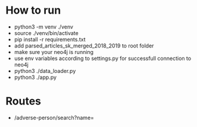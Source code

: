 # How to run
* python3 -m venv ./venv
* source ./venv/bin/activate
* pip install -r requirements.txt
* add parsed_articles_sk_merged_2018_2019 to root folder
* make sure your neo4j is running
* use env variables according to settings.py for successfull connection to neo4j
* python3 ./data_loader.py
* python3 ./app.py

# Routes
* /adverse-person/search?name=<name-value>